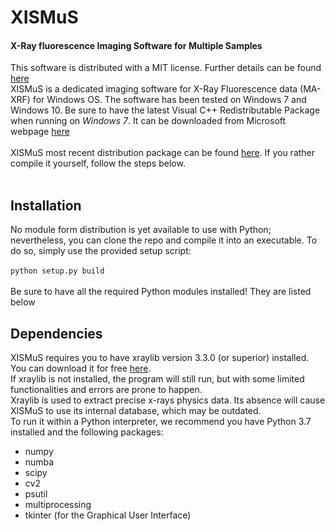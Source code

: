 # XISMuS
#### X-Ray fluorescence Imaging Software for Multiple Samples

This software is distributed with a MIT license. Further details can be found [here](../master/LICENSE)<br>
XISMuS is a dedicated imaging software for X-Ray Fluorescence data (MA-XRF) for Windows OS. The software has been tested on Windows 7 and Windows 10. Be sure to have the latest Visual C++ Redistributable Package when running on *Windows 7*. It can be downloaded from Microsoft webpage [here](https://www.microsoft.com/en-us/download/details.aspx?id=40784) <br>
<br>
XISMuS most recent distribution package can be found [here](https://www.google.com/). If you rather compile it yourself, follow the steps below.<br>
<br>
## Installation
No module form distribution is yet available to use with Python; nevertheless, you can clone the repo and compile it into an executable. To do so, simply use the provided setup script:<br>
<br>
`python setup.py build`<br>
<br>
Be sure to have all the required Python modules installed! They are listed below<br>

## Dependencies
XISMuS requires you to have xraylib version 3.3.0 (or superior) installed. You can download it for free [here][xraylib].<br>
If xraylib is not installed, the program will still run, but with some limited functionalities and errors are prone to happen.<br>
Xraylib is used to extract precise x-rays physics data. Its absence will cause XISMuS to use its internal database, which may be outdated.
<br>
To run it within a Python interpreter, we recommend you have Python 3.7 installed and the following packages:<br>
* numpy<br>
* numba<br>
* scipy<br>
* cv2<br>
* psutil<br>
* multiprocessing<br>
* tkinter (for the Graphical User Interface)<br>

[xraylib]: http://lvserver.ugent.be/xraylib/xraylib-3.3.0-win64.exe
